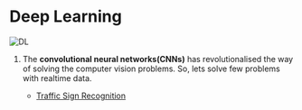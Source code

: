 # Deep Learning

![DL](https://pbs.twimg.com/media/DZtm20sUMAE5SMp.jpg)

 1. The **convolutional neural networks(CNNs)** has revolutionalised the way of solving the computer vision problems. So, lets solve few problems with realtime data.
    
    * [Traffic Sign Recognition](https://nbviewer.jupyter.org/github/syamkakarla98/DataScience_Head_Start/blob/master/Deep_Learning/Traffic_Sign_Classification.ipynb)
